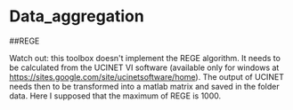 # Data_aggregation

##REGE

Watch out: this toolbox doesn't implement the REGE algorithm. It needs to be calculated from the UCINET VI software (available only for windows at https://sites.google.com/site/ucinetsoftware/home). The output of UCINET needs then to be transformed into a matlab matrix and saved in the folder data. Here I supposed that the maximum of REGE is 1000.
